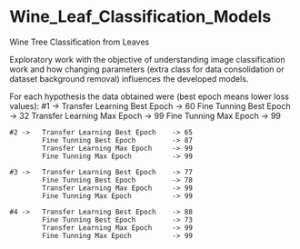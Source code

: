 # Wine_Leaf_Classification_Models
Wine Tree Classification from Leaves

Exploratory work with the objective of understanding image classification work
and how changing parameters (extra class for data consolidation or dataset background removal)
influences the developed models.

For each hypothesis the data obtained were (best epoch means lower loss values):
    #1 -> 	Transfer Learning Best Epoch    -> 60
            Fine Tunning Best Epoch         -> 32
                Transfer Learning Max Epoch -> 99
                Fine Tunning Max Epoch      -> 99

    #2 -> 	Transfer Learning Best Epoch    -> 65
            Fine Tunning Best Epoch         -> 87
            Transfer Learning Max Epoch     -> 99
            Fine Tunning Max Epoch          -> 99

    #3 -> 	Transfer Learning Best Epoch    -> 77
            Fine Tunning Best Epoch         -> 78
            Transfer Learning Max Epoch     -> 99
            Fine Tunning Max Epoch          -> 99

    #4 -> 	Transfer Learning Best Epoch    -> 88
            Fine Tunning Best Epoch         -> 73
            Transfer Learning Max Epoch     -> 99
            Fine Tunning Max Epoch          -> 99